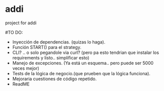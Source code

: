 # addi
project for addi 

#TO DO:
- Inyección de dependencias. (quizas lo haga).
- Función START() para el strategy.
- CLI? .. o solo pegandole via curl? (pero pa esto tendrian que instalar los requirements y listo.. simplificar esto)
- Manejo de excepciones. (Ya está un esquema.. pero puede ser 5000 veces mejor)
- Tests de la lógica de negocio.(que prueben que la lógica funciona).
- Mejoraria cuestiones de código repetido.
- ReadME
